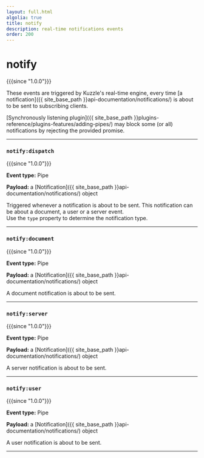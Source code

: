 ```yaml
---
layout: full.html
algolia: true
title: notify
description: real-time notifications events
order: 200
---
```


# notify

{{{since "1.0.0"}}}

These events are triggered by Kuzzle's real-time engine, every time [a notification]({{ site_base_path }}api-documentation/notifications/) is about to be sent to subscribing clients.

[Synchronously listening plugin]({{ site_base_path }}plugins-reference/plugins-features/adding-pipes/) may block some (or all) notifications by rejecting the provided promise.

---

### `notify:dispatch`

{{{since "1.0.0"}}}

**Event type:** Pipe

**Payload:** a [Notification]({{ site_base_path }}api-documentation/notifications/) object

Triggered whenever a notification is about to be sent. This notification can be about a document, a user or a server event.  
Use the `type` property to determine the notification type.

---

### `notify:document`

{{{since "1.0.0"}}}

**Event type:** Pipe

**Payload:** a [Notification]({{ site_base_path }}api-documentation/notifications/) object

A document notification is about to be sent.

---

### `notify:server`

{{{since "1.0.0"}}}

**Event type:** Pipe

**Payload:** a [Notification]({{ site_base_path }}api-documentation/notifications/) object

A server notification is about to be sent.

---

### `notify:user`

{{{since "1.0.0"}}}

**Event type:** Pipe

**Payload:** a [Notification]({{ site_base_path }}api-documentation/notifications/) object

A user notification is about to be sent.

---
